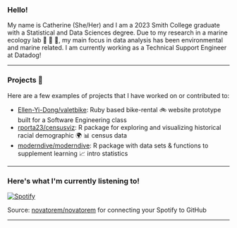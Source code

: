 ### Hello!

My name is Catherine (She/Her) and I am a 2023 Smith College graduate with a Statistical and Data Sciences degree. Due to my research in a marine ecology lab 🐠 🌊 🦀, my main focus in data analysis has been environmental and marine related. I am currently working as a Technical Support Engineer at Datadog!

-----

### Projects 📝 

Here are a few examples of projects that I have worked on or contributed to:

- [Ellen-Yi-Dong/valetbike](https://github.com/Ellen-Yi-Dong/valetbike): Ruby based bike-rental 🚲 website prototype built for a Software Engineering class
- [rporta23/censusviz](https://github.com/rporta23/censusviz): R package for exploring and visualizing historical racial demographic 🌍 📊 census data 
- [moderndive/moderndive](https://github.com/moderndive/moderndive): R package with data sets & functions to supplement learning 📈 intro statistics 

-----
### Here's what I'm currently listening to!

[![Spotify](https://spotify-nine-topaz.vercel.app/api/spotify?background_color=141321&border_color=ffffff)](https://open.spotify.com/user/y9wwbn75hx9c2oiirljwi9i5f)

Source: [novatorem/novatorem](https://github.com/novatorem/novatorem) for connecting your Spotify to GitHub

-----



